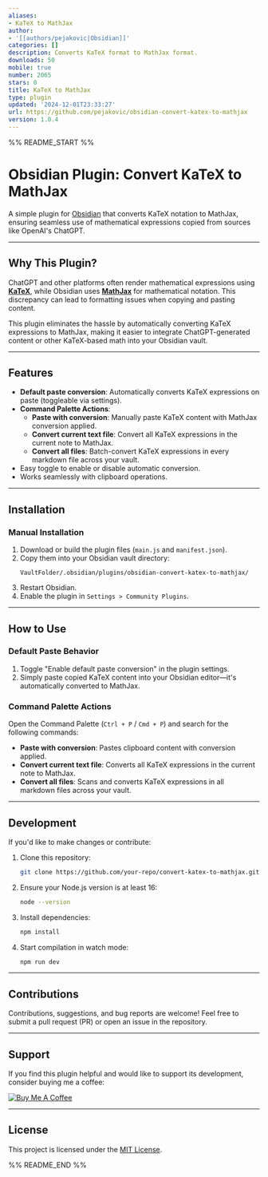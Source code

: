 ```yaml
---
aliases:
- KaTeX to MathJax
author:
- '[[authors/pejakovic|Obsidian]]'
categories: []
description: Converts KaTeX format to MathJax format.
downloads: 50
mobile: true
number: 2065
stars: 0
title: KaTeX to MathJax
type: plugin
updated: '2024-12-01T23:33:27'
url: https://github.com/pejakovic/obsidian-convert-katex-to-mathjax
version: 1.0.4
---
```


%% README_START %%

# Obsidian Plugin: Convert KaTeX to MathJax

A simple plugin for [Obsidian](https://obsidian.md) that converts KaTeX notation to MathJax, ensuring seamless use of mathematical expressions copied from sources like OpenAI's ChatGPT.

---

## **Why This Plugin?**

  ChatGPT and other platforms often render mathematical expressions using [**KaTeX**](https://katex.org), while Obsidian uses [**MathJax**](https://www.mathjax.org) for mathematical notation. This discrepancy can lead to formatting issues when copying and pasting content.

This plugin eliminates the hassle by automatically converting KaTeX expressions to MathJax, making it easier to integrate ChatGPT-generated content or other KaTeX-based math into your Obsidian vault.

---

## **Features**

- **Default paste conversion**: Automatically converts KaTeX expressions on paste (toggleable via settings).
- **Command Palette Actions**:
  - **Paste with conversion**: Manually paste KaTeX content with MathJax conversion applied.
  - **Convert current text file**: Convert all KaTeX expressions in the current note to MathJax.
  - **Convert all files**: Batch-convert KaTeX expressions in every markdown file across your vault.
- Easy toggle to enable or disable automatic conversion.
- Works seamlessly with clipboard operations.

---

## **Installation**

### **Manual Installation**
1. Download or build the plugin files (`main.js` and `manifest.json`).
2. Copy them into your Obsidian vault directory:
   ```
   VaultFolder/.obsidian/plugins/obsidian-convert-katex-to-mathjax/
   ```
3. Restart Obsidian.
4. Enable the plugin in `Settings > Community Plugins`.

---

## **How to Use**

### **Default Paste Behavior**
1. Toggle "Enable default paste conversion" in the plugin settings.
2. Simply paste copied KaTeX content into your Obsidian editor—it's automatically converted to MathJax.

### **Command Palette Actions**
Open the Command Palette (`Ctrl + P` / `Cmd + P`) and search for the following commands:
- **Paste with conversion**: Pastes clipboard content with conversion applied.
- **Convert current text file**: Converts all KaTeX expressions in the current note to MathJax.
- **Convert all files**: Scans and converts KaTeX expressions in all markdown files across your vault.

---

## **Development**

If you'd like to make changes or contribute:
1. Clone this repository:
   ```bash
   git clone https://github.com/your-repo/convert-katex-to-mathjax.git
   ```
2. Ensure your Node.js version is at least 16:
   ```bash
   node --version
   ```
3. Install dependencies:
   ```bash
   npm install
   ```
4. Start compilation in watch mode:
   ```bash
   npm run dev
   ```

---

## **Contributions**
Contributions, suggestions, and bug reports are welcome! Feel free to submit a pull request (PR) or open an issue in the repository.

---

## **Support**

If you find this plugin helpful and would like to support its development, consider buying me a coffee:

[![Buy Me A Coffee](https://www.buymeacoffee.com/assets/img/custom_images/orange_img.png)](https://www.buymeacoffee.com/darkopejakovic)

---

## **License**

This project is licensed under the [MIT License](LICENSE).

%% README_END %%